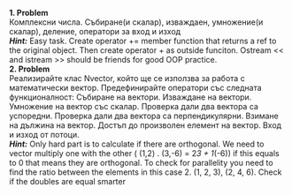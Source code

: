 **1. Problem** <br>
Комплексни числа. Събиране(и скалар), изваждаен, умножение(и скалар), деление, оператори за вход и изход
<br>
***Hint:*** Easy task. Create operator += member function that returns a ref to the original object. Then create operator + as outside funciton. Ostream << and istream >> should be friends for good OOP practice. 
<br>
**2. Problem** <br>
Реализирайте клас Nvector, който ще се използва за работа с математически вектор. Предефинирайте оператори със следната функционалност:
Събиране на вектори.
Изваждане на вектори.
Умножение на вектор със скалар.
Проверка дали два вектора са успоредни.
Проверка дали два вектора са перпендикулярни.
Взимане на дължина на вектор.
Достъп до произволен елемент на вектор.
Вход и изход от потоци.
<br>
***Hint:***  Only hard part is to calculate if there are orthogonal. We need to vector multiply one with the other ( (1,2) . (3,-6) = 2*3 + 1*(-6)) if this equals to 0 that means they are orthogonal.
To check for parallelity you need to find the ratio between the elements in this case 2. (1, 2, 3), (2, 4, 6). Check if the doubles are equal smarter
